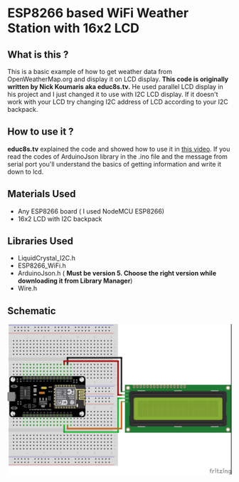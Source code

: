 # ESP8266 based WiFi Weather Station with 16x2 LCD

## What is this ?

This is a basic example of how to get weather data from OpenWeatherMap.org and display it on LCD display. **This code is originally written by Nick Koumaris aka educ8s.tv.** He used parallel LCD display in his project and I just changed it to use with I2C LCD display. If it doesn't work with your LCD try changing I2C address of LCD according to your I2C backpack.

## How to use it ?

**educ8s.tv** explained the code and showed how to use it in [this video](https://www.youtube.com/watch?v=C2LBqUB7g3g).  If you read the codes of ArduinoJson library in the .ino file and the message from serial port you'll understand the basics of getting information and write it down to lcd.


## Materials Used
- Any ESP8266 board ( I used NodeMCU ESP8266)
- 16x2 LCD with I2C backpack

## Libraries Used
- LiquidCrystal_I2C.h
- ESP8266_WiFi.h
- ArduinoJson.h ( **Must be version 5. Choose the right version while downloading it from Library Manager**)
- Wire.h

## Schematic
![](i2c-connections.jpg "D2 SDA / D1 SCL")


